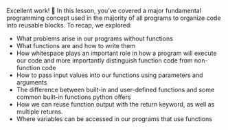Excellent work! 👏 In this lesson, you’ve covered a major fundamental programming concept used in the majority of all programs to organize code into reusable blocks. To recap, we explored:

- What problems arise in our programs without functions
- What functions are and how to write them
- How whitespace plays an important role in how a program will execute our code and more importantly distinguish function code from non-function code
- How to pass input values into our functions using parameters and arguments
- The difference between built-in and user-defined functions and some common built-in functions python offers
- How we can reuse function output with the return keyword, as well as multiple returns.
- Where variables can be accessed in our programs that use functions
